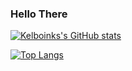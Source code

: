### Hello There

[![Kelboinks's GitHub stats](https://github-readme-stats.vercel.app/api?username=Kelblock05&show_icons=true&theme=toykonight)](https://github.com/anuraghazra/github-readme-stats)

[![Top Langs](https://github-readme-stats.vercel.app/api/top-langs/?username=Kelblock05&show_icons=true&theme=tokyonight)](https://github.com/anuraghazra/github-readme-stats)
<!--
**Kelblock05/Kelblock05** is a ✨ _special_ ✨ repository because its `README.md` (this file) appears on your GitHub profile.

Here are some ideas to get you started:

- 🔭 I’m currently working on ...
- 🌱 I’m currently learning ...
- 👯 I’m looking to collaborate on ...
- 🤔 I’m looking for help with ...
- 💬 Ask me about ...
- 📫 How to reach me: ...
- 😄 Pronouns: ...
- ⚡ Fun fact: ...
-->
